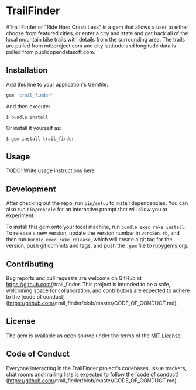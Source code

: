 # TrailFinder

#Trail Finder or "Ride Hard Crash Less" is a gem that allows a user to either choose from featured cities, or enter a city and state and get back all of the local mountain bike trails with details from the surrounding area.  The trails are pulled from mtbproject.com and city lattitude and longitude data is pulled from publicopendatasoft.com.

## Installation

Add this line to your application's Gemfile:

```ruby
gem 'trail_finder'
```

And then execute:

    $ bundle install

Or install it yourself as:

    $ gem install trail_finder

## Usage

TODO: Write usage instructions here

## Development

After checking out the repo, run `bin/setup` to install dependencies. You can also run `bin/console` for an interactive prompt that will allow you to experiment.

To install this gem onto your local machine, run `bundle exec rake install`. To release a new version, update the version number in `version.rb`, and then run `bundle exec rake release`, which will create a git tag for the version, push git commits and tags, and push the `.gem` file to [rubygems.org](https://rubygems.org).

## Contributing

Bug reports and pull requests are welcome on GitHub at https://github.com/<github satodd1967>/trail_finder. This project is intended to be a safe, welcoming space for collaboration, and contributors are expected to adhere to the [code of conduct](https://github.com/<github satodd1967e>/trail_finder/blob/master/CODE_OF_CONDUCT.md).


## License

The gem is available as open source under the terms of the [MIT License](https://opensource.org/licenses/MIT).

## Code of Conduct

Everyone interacting in the TrailFinder project's codebases, issue trackers, chat rooms and mailing lists is expected to follow the [code of conduct](https://github.com/<github satodd1967>/trail_finder/blob/master/CODE_OF_CONDUCT.md).
